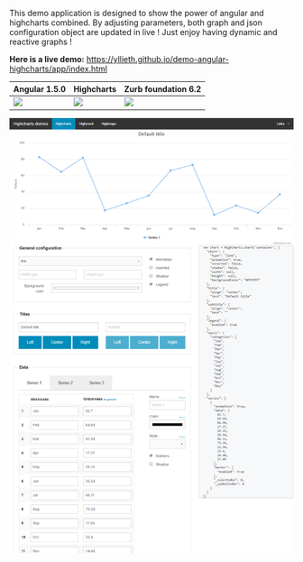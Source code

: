 This demo application is designed to show the power of angular and highcharts combined. 
By adjusting parameters, both graph and json configuration object are updated in live !
Just enjoy having dynamic and reactive graphs !

**Here is a live demo:**  https://yllieth.github.io/demo-angular-highcharts/app/index.html

| Angular 1.5.0 | Highcharts | Zurb foundation 6.2 |
|---------------|------------|---------------------|
|<img src="https://cdn.rawgit.com/yllieth/demo-angular-highcharts/master/screenshots/angular.svg">|<img src="https://cdn.rawgit.com/yllieth/demo-angular-highcharts/master/screenshots/highcharts.svg">|<img src="https://cdn.rawgit.com/yllieth/demo-angular-highcharts/master/screenshots/foundation.svg">|


![Screenshot](screenshots/highcharts.png)